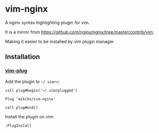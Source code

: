 # vim-nginx

A nginx syntax highlighting plugin for vim.

It is a mirror from https://github.com/nginx/nginx/tree/master/contrib/vim,

Making it easier to be installed by vim plugin manager.

## Installation

### [vim-plug](https://github.com/junegunn/vim-plug)

Add the plugin to `~/.vimrc`:
```viml
call plug#begin('~/.vim/plugged')

Plug 'mikcho/vim-nginx'

call plug#end()
```

Install the plugin on vim:
```viml
:PlugInstall
```
